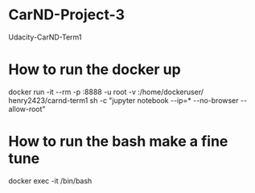 # CarND-Project-3
Udacity-CarND-Term1

# How to run the docker up
docker run -it --rm -p <outside port>:8888 -u root -v <mount file location>:/home/dockeruser/ henry2423/carnd-term1 sh -c "jupyter notebook --ip=* --no-browser --allow-root"


# How to run the bash make a fine tune
docker exec -it <docker ID> /bin/bash
